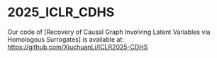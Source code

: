 # 2025_ICLR_CDHS

Our code of [Recovery of Causal Graph Involving Latent Variables via Homologous Surrogates] is available at: https://github.com/XiuchuanLi/ICLR2025-CDHS
